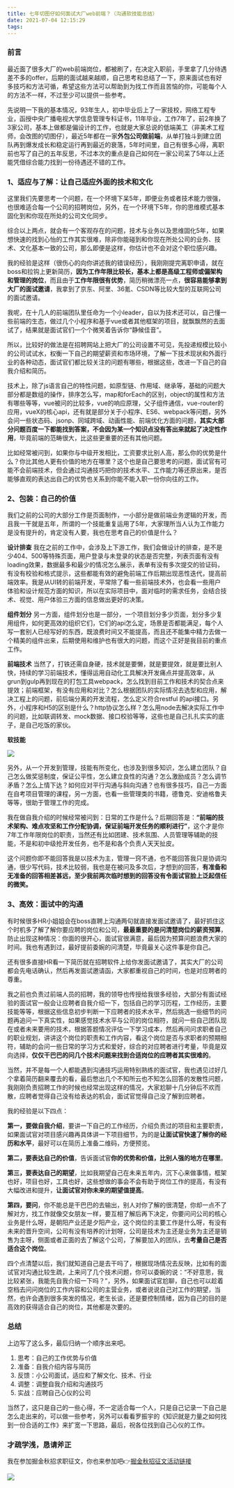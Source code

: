 ```yaml
---
title: 七年切图仔如何面试大厂web前端？（沟通软技能总结）
date: 2021-07-04 12:15:29
tags:
---
```

### 前言

最近面了很多大厂的web前端岗位，都被刷了，在决定入职前，手里拿了几分待遇差不多的offer，后期的面试越来越顺，自己思考和总结了一下，原来面试也有好多技巧和方法可循，希望这些方法可以帮助到为找工作而且苦恼的你，可能每个人的方法不一样，不过至少可以提供一些参考。

先说明一下我的基本情况，93年生人，初中毕业后上了一家技校，网络工程专业，函授中央广播电视大学信息管理专科证书，11年毕业，工作7年了，前2年换了3家公司，基本上做都是偏设计的工作，也就是大家总说的低端美工（非美术工程师，会改图的切图仔），最近5年都在一家**外包公司做前端**，从单打独斗到建立团队再到爆发成长和稳定运行再到最近的衰落，5年时间里，自己有很多心得，离职前也写了自己的五年反思，不过本次的重点是自己如何在一家公司呆了5年以上还能凭借综合能力找到一份待遇还不错的工作。

### 1、适应与了解：让自己适应外面的技术和文化

这里我们先要思考一个问题，在一个环境下呆5年，即便业务或者技术能力很强，也很难适合每一个公司的招聘岗位，另外，在一个环境下5年，你的思维模式基本固化到和你现在所处的公司文化同步。

综合以上两点，就会有一个客观存在的问题，技术与业务以及思维固化5年，如果想快速的找到心怡的工作其实很难，除非你能碰到和你现在所处公司的业务、技术、文化基本一致的公司，那么即便是这样，你估计也不会对这个职位感兴趣。

我的经验是这样（很伤心的向你讲述我的错误经历），我刚刚提完离职申请，就在boss和拉钩上更新简历，**因为工作年限比较长，基本上都是高级工程师或偏架构和管理的岗位**，而且由于**工作年限很有优势**，简历稍微漂亮一点，**很容易能够拿到大厂的面试邀请**，我拿到了京东、阿里、36氪、CSDN等比较大型的互联网公司的面试邀请。

我呢，在十几人的前端团队里任命为一个小leader，自以为技术还可以，自己懂一些前端的生态，做过几个小程序和基于vue或者其他框架的项目，就飘飘然的去面试了，结果就是面试官们一个个微笑着告诉你“静候佳音”。

所以，比较好的做法是在招聘网站上把大厂的公司设置不可见，先投递规模比较小的公司试试水，权衡一下自己的期望薪资和市场环境，了解一下技术现状和外面行业的各种动态，面试官们都比较关注的问题有哪些，根据这些，改进一下自己的自我介绍和简历。

技术上，除了js语言自己的特性问题，如原型链、作用域、继承等，基础的问题大部分都是数组的操作，排序怎么写，map和forEach的区别，object的属性和方法有哪些等等，vue被问的比较多，vue的响应原理，父子组件通信，vue-router的应用，vueX的核心api，还有就是部分关于小程序、ES6、webpack等问题，另外会问一些状态码、jsonp、同域跨域、动画性能、前端优化方面的问题，**其实大部分问题百度一下都能找到答案，不会因为某一个知识点没有答出来就起了决定性作用**，毕竟前端的范畴很大，比这些更重要的还有其他问题。

比如经常被问到，如果你与中级开发相比，工资要求比别人高，那么你的优势是什么？你比其他人更有价值的地方在哪里？这个也是自己要思考的问题，面试官有可能不会前端技术，但会通过沟通技巧把你的技术水平、工作能力等还原出来，是否能够直观的表达出自己的优势也关系到你能不能入职一份你向往的工作。

### 2、包装：自己的价值

我们之前的公司的大部分工作是页面制作，一小部分是做前端业务逻辑的开发，而且我一干就是五年，所谓的一个技能重复运用了5年，大家理所当人认为工作能力是没有提升的，肯定没有人要，我也在思考自己的价值是什么？

**设计排查**
我在之前的工作中，会涉及上下游工作，我们会做设计的排查，是不是少404、500等特殊页面，用户登录与未登录的状态是否完整，列表页面有没有loading效果，数据最多和最少的情况怎么展示，表单有没有多次提交的验证码，有没有校验和格式提示，这些都能有效的避免前端工作后期出现恶性迭代，提高前端效率。我是从UI转的前端开发，平常除了看一些前端技术外，也会看一些用户体验和设计规范方面的知识，所以在实际项目中，面对临时的需求任务，会结合技术、视觉、用户体验三方面的信息做出更好的决策。

**组件划分**
另一方面，组件划分也是一部分，一个项目划分多少页面，划分多少复用组件，如何更高效的组织它们，它们的api怎么定，场景是否都能满足，每个人写一套别人已经写好的东西，既浪费时间又不能提高，而且还不能集中精力去做一个精美的组件出来，后期使用和维护也有很大的问题，而这个正好是我目前的重点工作。

**前端技术**
当然了，打铁还需自身硬，技术就是要懒，就是要提效，就是要比别人快，持续的学习前端技术，懂得运用自动化工具解决开发痛点并提高效率，从grun到gulp再到现在的打包工具webpack，怎么找到目前工作和技术的契合点来提效；前端框架，有没有应用和对比？怎么根据团队的实际情况去选型和应用，解决工程上的问题，前后端分离的开发流程，怎么定义符合restful 的api接口。另外，小程序和H5的区别是什么？http协议怎么样？怎么用node去解决实际工作中的问题，比如联调转发、mock数据、接口校验等等，这些也是自己扎扎实实的底子，是自己吃饭的家伙。

**软技能**

![](https://user-gold-cdn.xitu.io/2018/9/12/165cae131b731468?w=849&h=180&f=png&s=58309)

另外，从一个开发到管理，技能有所变化，也涉及到很多知识，怎么建立团队？自己怎么做奖惩制度，保证公平性，怎么建立良性的沟通？怎么激励成员？怎么调节矛盾？怎么上情下达？如何应对平行沟通与斜向沟通？也有很多技巧，自己一方面在自考项目管理的课程，另一方面，也看一些管理类的书籍，德鲁克、安迪格鲁夫等等，很助于管理工作的完成。

我在做自我介绍的时候经常被问到：日常的工作是什么？后期回答是：**“前端的技术架构、难点攻坚和工作分配协调，保证前端开发任务的顺利进行”**，这个才是你7年工作年限岗位的职责，当然还有比如团建、技术氛围、人员管理等辅助的技能，不是和初中级抢开发任务，也不是和各个负责人天天扯皮。

这个问题你即不能回答我是以技术为主，管理一窍不通，也不能回答我只是协调沟通，很少写代码，技术比较弱，我也是在被问及多次后，才想到的回答，**有准备和无准备的回答相差甚远，至少我前两次临时想到的回答没有令面试官脸上泛起信任的微笑。**


### 3、高效：面试中的沟通

有时候很多HR小姐姐会在boss直聘上沟通两句就直接发面试邀请了，最好抓住这个时机多了解了解你要应聘的岗位和公司，**最最重要的是问清楚岗位的薪资预算**，防止出现这种情况：你面的很开心，面试官很满意，最后因为预算问题浪费大家的时间。我也有遇到过，最好提前委婉的问清楚，毕竟最关心这件事是你自己。

还有很多直接HR看一下简历就在招聘软件上给你发面试邀请了，其实大厂的公司都会先电话确认，然后再发面试邀请函，大家都重视自己的时间，也是对应聘者的尊重。

我之前也负责过前端人员的招聘，我的领导也传授给我很多经验，大部分有面试经验的面试官一般会让应聘者自我介绍一下，包括自己的学习历程，工作经历，主要技能等等，根据这些信息初步判断一下应聘者的技术水平，然后挑选一些细节的问题再追问一下真实性，如果感觉技术水平与公司的岗位相符，就问一些自己团队现在或者未来要用的技术，根据答题情况评估一下学习成本，然后再问问求职者自己的职业规划，讲讲这个岗位的职责和工作内容，看这个岗位是否与求职者的预期相符，辅助的会问一些日常的学习方式和爱好，综合的对应聘者进行考量，毕竟是双向选择，**仅仅干巴巴的问几个技术问题来找到合适岗位的应聘者其实很难的**。

当然，并不是每一个人都能遇到沟通技巧运用特别熟练的面试官，我也遇见过好几个拿着简历翻来覆去的看，最后憋出几个不知所云也不知怎么回答的发散性问题，我刚刚负责招聘工作的时候也经常出现这样的情况，大家尬聊十几分钟后不欢而散，应聘者觉得自己没有给表达的机会，面试官觉得自己没了解到应聘者。

我的经验是以下四点：

**第一，要做自我介绍**，要讲一下自己的工作经历，介绍负责过的项目和主要职责，如果面试官对项目感兴趣再具体讲一下项目细节，为的是**让面试官快速了解你的经历和水平**，最好可以在简历上准备二维码，方便预览。

**第二，要表达自己的价值**，告诉面试官**你的优势和价值，比别人强的地方在哪里**。

**第三，要表达自己的期望**，比如我期望自己在未来五年内，沉下心来做事情，框架也好，项目也好，工具也好，这些想做的事会不会有助于岗位工作的提高，有没有大幅改进和提升，**让面试官对你未来的期望值提高**。

**第四，要问**，你不能总是干巴巴的去输出，别人对你了解的很清楚，你却一点不了解对方，找工作就像交女朋友一样，要互相了解后再下决定，你要问问公司的核心业务是什么呀，是朝阳产业还是夕阳产业，这个岗位的主要工作是什么呀，有没有未来的晋升空间，公司有没有培养的计划呀，公司是技术为主还是业务为主还是销售为主呀，侧面或者正面的去了解这个公司，了解要加入的团队，去**考量自己是否适合这个岗位**。

四个点清楚以后，我们就知道自己是去干吗了，根据现场情况去反映，比如有的面试官对沟通比较生疏，上来问了几个技术问题，你可以委婉的说：“不好意思，我比较紧张，我能先自我介绍一下吗？”，另外，如果面试官尬聊，自己也可以趁着空档去问问岗位的工作内容和公司的主营业务，或者说说自己对工作的期望，当然，也许会遇到很多突发的情况，老生长谈，还是要控制情绪，因为自己的目的是高效的获得适合自己的岗位，其他都是次要的。

    
### 总结

上边写了这么多，最后归纳一个顺序出来吧。

1. 思考：自己的工作优势与价值
2. 准备：自我介绍内容与简历
3. 反馈：小公司面试，适应和了解文化、技术、行业
4. 调整：调整自我介绍和沟通技巧
5. 实战：应聘自己心仪的公司

当然了，这只是自己的一些心得，不一定适合每一个人，只是自己记录一下自己是怎么走出来的，可以做一些参考，另外可以看看罗振宇的《知识就是力量之如何找到一份合适的工作》来扩宽一下思路，最后，祝各位找到自己心仪的工作。

### 才疏学浅，恳请斧正

我在参加掘金秋招求职征文，你也来参加吧👉[掘金秋招征文活动链接](http://t.cn/Ehgg23C)



![](https://user-gold-cdn.xitu.io/2018/9/12/165cb8c551346e24?w=1226&h=240&f=png&s=37970)